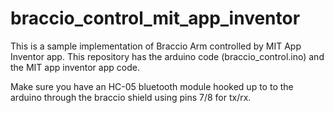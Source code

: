 # braccio_control_mit_app_inventor

This is a sample implementation of Braccio Arm controlled by MIT App Inventor app. This repository has the arduino code (braccio_control.ino) and the MIT app inventor app code. 

Make sure you have an HC-05 bluetooth module hooked up to to the arduino through the braccio shield using pins 7/8 for tx/rx. 
